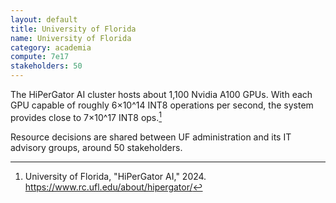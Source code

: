```yaml
---
layout: default
title: University of Florida
name: University of Florida
category: academia
compute: 7e17
stakeholders: 50
---
```


The HiPerGator AI cluster hosts about 1,100 Nvidia A100 GPUs.
With each GPU capable of roughly 6×10^14 INT8 operations per second,
the system provides close to 7×10^17 INT8 ops.[^1]

Resource decisions are shared between UF administration and its IT
advisory groups, around 50 stakeholders.

[^1]: University of Florida, "HiPerGator AI," 2024.
<https://www.rc.ufl.edu/about/hipergator/>

